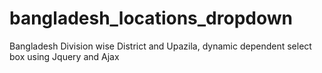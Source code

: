 # bangladesh_locations_dropdown
Bangladesh Division wise District and Upazila, dynamic dependent select box using Jquery and Ajax
